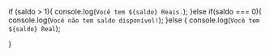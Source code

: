 if (saldo > 1){
console.log(`Você tem ${saldo} Reais.`);
}else if(saldo === 0){
    console.log(`Você não tem saldo disponível!`);
}else {
    console.log(`Você tem ${saldo} Real`);

}
